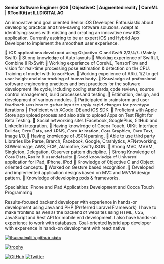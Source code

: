 **Senior Software Engineer (iOS | ObjectiveC | Augmented reality | CoreML | RToolKit) at ILI.DIGITAL AG**

An innovative and goal oriented Senior iOS Developer. Enthusiastic about developing practical and time-saving software solutions. Adept at identifying issues with existing and creating an innovative new iOS application. Currently aspiring to be an expert iOS and Hybrid App Developer to implement the smoothest user experience. 

 iOS applications developed using Objective-C and Swift 2/3/4/5. (Mainly Swift)
 Strong knowledge of Auto layouts 
 Working experience of SwiftUI, Combine & RxSwift 
 Working experience of CoreML, TensorFlow and vision for real-time processing pose estimation & detection on the CPU. Training of model with tensorFlow.
 Working experience of ARkit 1/2 to get user height and also tracking of human body. 
 Knowledge of professional software engineering practices and best practices for the software development life cycle, including coding standards, code reviews, source control management, build processes and testing.
 Estimation, design, and development of various modules.
 Participated in brainstorm and user feedback sessions to gather input to apply rapid changes for prototype iterations
 Proficient with XCode IDE and iOS SDK.
 Proficient with Apple Store app upload process and also able to upload Apps on Test Flight for Beta Testing. 
 Social networking sites (Facebook, GooglePlus, GitHub and LinkedIn) integration.
 Having knowledge of Cocoa Touch, UIKit, Interface Builder, Core Data, and APNS, Core Animation, Core Graphics, Core Text, Image I/O. 
 Having knowledge of JSON parsing.
 Able to use third party Libraries like Parse, Branch, Facebook, Google, Crashlytics,  AFNetworking, SDWebImage, AWS, FCM, Alamofire, SwiftyJSON.
 Strong MVC, MVVM, Singleton, Delegation, Observer pattern discipline.
 Strong Knowledge of Core Data, Realm & user defaults
 Good knowledge of Universal application for iPad, iPhone, iPod
 Knowledge of Objective C and Object oriented concepts. 
 Worked on Gesture based recognition. 
 Developed and implemented application designs based on MVC and MVVM design pattern.
 Knowledge of developing pods & frameworks. 

Specialties: iPhone and iPad Applications Development and Cocoa Touch Programming

Results-focused backend developer with experience in hands-on development using Java and PHP (Preferred Laravel Framework). I have to make frontend as well as the backend of websites using HTML, CSS, JavaScript and Rest API for mobile end development. I also have hands-on experience to work with databases.
Goal-oriented hybrid app developer with experience in hands-on development with react native 

[![ihusnainalii's github stats](https://github-readme-stats.vercel.app/api?username=ihusnainalii&show_icons=true&title_color=ffffff&icon_color=bb2acf&text_color=daf7dc&bg_color=151515&)](https://github.com/ihusnainalii "ihusnainalii's github stats")

[![trophy](https://github-profile-trophy.vercel.app/?username=ihusnainalii&show_icons=true&title_color=ffffff&icon_color=bb2acf&text_color=daf7dc&bg_color=151515)](https://github.com/ihusnainalii "trophy")

[![GitHub](https://img.shields.io/github/followers/daisukenagata?style=social)](https://github.com/ihusnainalii "GitHub")
[![Twitter](https://img.shields.io/twitter/follow/imiosengineer?style=social)](https://twitter.com/imiosengineer "Twitter")


<!--
**ihusnainalii/ihusnainalii** is a ✨ _special_ ✨ repository because its `README.md` (this file) appears on your GitHub profile.

Here are some ideas to get you started:

- 🔭 I’m currently working on ...
- 🌱 I’m currently learning ...
- 👯 I’m looking to collaborate on ...
- 🤔 I’m looking for help with ...
- 💬 Ask me about ...
- 📫 How to reach me: ...
- 😄 Pronouns: ...
- ⚡ Fun fact: ...
-->
